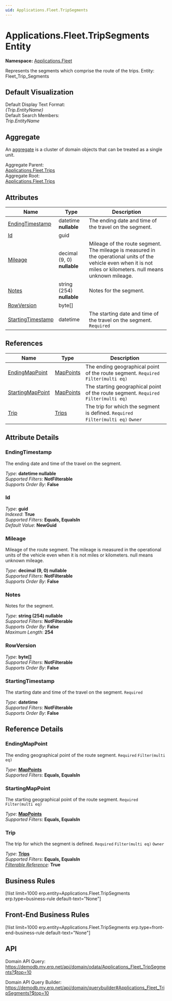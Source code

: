```yaml
---
uid: Applications.Fleet.TripSegments
---
```

# Applications.Fleet.TripSegments Entity

**Namespace:** [Applications.Fleet](Applications.Fleet.md)  

Represents the segments which comprise the route of the trips. Entity: Fleet_Trip_Segments

## Default Visualization
Default Display Text Format:  
_{Trip.EntityName}_  
Default Search Members:  
_Trip.EntityName_  

## Aggregate
An [aggregate](https://docs.erp.net/tech/advanced/concepts/aggregates.html) is a cluster of domain objects that can be treated as a single unit.  

Aggregate Parent:  
[Applications.Fleet.Trips](Applications.Fleet.Trips.md)  
Aggregate Root:  
[Applications.Fleet.Trips](Applications.Fleet.Trips.md)  

## Attributes

| Name | Type | Description |
| ---- | ---- | --- |
| [EndingTimestamp](Applications.Fleet.TripSegments.md#endingtimestamp) | datetime __nullable__ | The ending date and time of the travel on the segment. 
| [Id](Applications.Fleet.TripSegments.md#id) | guid |  
| [Mileage](Applications.Fleet.TripSegments.md#mileage) | decimal (9, 0) __nullable__ | Mileage of the route segment. The mileage is measured in the operational units of the vehicle even when it is not miles or kilometers. null means unknown mileage. 
| [Notes](Applications.Fleet.TripSegments.md#notes) | string (254) __nullable__ | Notes for the segment. 
| [RowVersion](Applications.Fleet.TripSegments.md#rowversion) | byte[] |  
| [StartingTimestamp](Applications.Fleet.TripSegments.md#startingtimestamp) | datetime | The starting date and time of the travel on the segment. `Required` 

## References

| Name | Type | Description |
| ---- | ---- | --- |
| [EndingMapPoint](Applications.Fleet.TripSegments.md#endingmappoint) | [MapPoints](General.Geography.MapPoints.md) | The ending geographical point of the route segment. `Required` `Filter(multi eq)` |
| [StartingMapPoint](Applications.Fleet.TripSegments.md#startingmappoint) | [MapPoints](General.Geography.MapPoints.md) | The starting geographical point of the route segment. `Required` `Filter(multi eq)` |
| [Trip](Applications.Fleet.TripSegments.md#trip) | [Trips](Applications.Fleet.Trips.md) | The trip for which the segment is defined. `Required` `Filter(multi eq)` `Owner` |


## Attribute Details

### EndingTimestamp

The ending date and time of the travel on the segment.

_Type_: **datetime __nullable__**  
_Supported Filters_: **NotFilterable**  
_Supports Order By_: **False**  

### Id

_Type_: **guid**  
_Indexed_: **True**  
_Supported Filters_: **Equals, EqualsIn**  
_Default Value_: **NewGuid**  

### Mileage

Mileage of the route segment. The mileage is measured in the operational units of the vehicle even when it is not miles or kilometers. null means unknown mileage.

_Type_: **decimal (9, 0) __nullable__**  
_Supported Filters_: **NotFilterable**  
_Supports Order By_: **False**  

### Notes

Notes for the segment.

_Type_: **string (254) __nullable__**  
_Supported Filters_: **NotFilterable**  
_Supports Order By_: **False**  
_Maximum Length_: **254**  

### RowVersion

_Type_: **byte[]**  
_Supported Filters_: **NotFilterable**  
_Supports Order By_: **False**  

### StartingTimestamp

The starting date and time of the travel on the segment. `Required`

_Type_: **datetime**  
_Supported Filters_: **NotFilterable**  
_Supports Order By_: **False**  


## Reference Details

### EndingMapPoint

The ending geographical point of the route segment. `Required` `Filter(multi eq)`

_Type_: **[MapPoints](General.Geography.MapPoints.md)**  
_Supported Filters_: **Equals, EqualsIn**  

### StartingMapPoint

The starting geographical point of the route segment. `Required` `Filter(multi eq)`

_Type_: **[MapPoints](General.Geography.MapPoints.md)**  
_Supported Filters_: **Equals, EqualsIn**  

### Trip

The trip for which the segment is defined. `Required` `Filter(multi eq)` `Owner`

_Type_: **[Trips](Applications.Fleet.Trips.md)**  
_Supported Filters_: **Equals, EqualsIn**  
_[Filterable Reference](https://docs.erp.net/dev/domain-api/filterable-references.html)_: **True**  



## Business Rules

[!list limit=1000 erp.entity=Applications.Fleet.TripSegments erp.type=business-rule default-text="None"]

## Front-End Business Rules

[!list limit=1000 erp.entity=Applications.Fleet.TripSegments erp.type=front-end-business-rule default-text="None"]

## API

Domain API Query:
<https://demodb.my.erp.net/api/domain/odata/Applications_Fleet_TripSegments?$top=10>

Domain API Query Builder:
<https://demodb.my.erp.net/api/domain/querybuilder#Applications_Fleet_TripSegments?$top=10>

